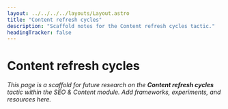```yaml
---
layout: ../../../../layouts/Layout.astro
title: "Content refresh cycles"
description: "Scaffold notes for the Content refresh cycles tactic."
headingTracker: false
---
```

# Content refresh cycles

_This page is a scaffold for future research on the **Content refresh cycles** tactic within the SEO & Content module. Add frameworks, experiments, and resources here._
